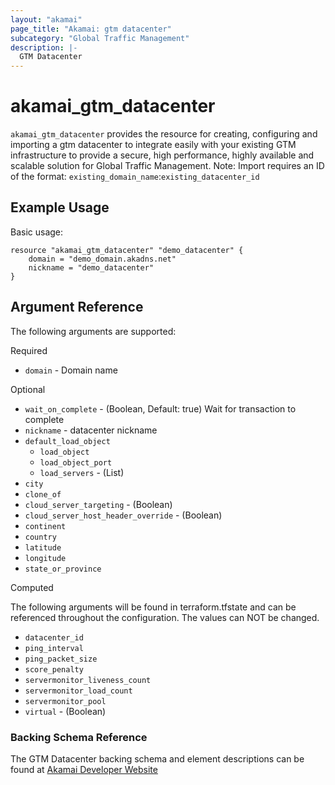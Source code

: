 ```yaml
---
layout: "akamai"
page_title: "Akamai: gtm datacenter"
subcategory: "Global Traffic Management"
description: |-
  GTM Datacenter
---
```


# akamai_gtm_datacenter

`akamai_gtm_datacenter` provides the resource for creating, configuring and importing a gtm datacenter to integrate easily with your existing GTM infrastructure to provide a secure, high performance, highly available and scalable solution for Global Traffic Management. Note: Import requires an ID of the format: `existing_domain_name`:`existing_datacenter_id`

## Example Usage

Basic usage:

```hcl
resource "akamai_gtm_datacenter" "demo_datacenter" {
    domain = "demo_domain.akadns.net"
    nickname = "demo_datacenter"
}
```

## Argument Reference

The following arguments are supported:

Required

* `domain` - Domain name 

Optional
 
* `wait_on_complete` - (Boolean, Default: true) Wait for transaction to complete
* `nickname` - datacenter nickname
* `default_load_object`
  * `load_object`
  * `load_object_port`
  * `load_servers` - (List)
* `city`
* `clone_of`
* `cloud_server_targeting` - (Boolean)
* `cloud_server_host_header_override` - (Boolean)
* `continent`
* `country`
* `latitude`
* `longitude`
* `state_or_province`

Computed

The following arguments will be found in terraform.tfstate and can be referenced throughout the configuration. The values can NOT be changed.

* `datacenter_id`
* `ping_interval`
* `ping_packet_size`
* `score_penalty`
* `servermonitor_liveness_count`
* `servermonitor_load_count`
* `servermonitor_pool`
* `virtual` - (Boolean)

### Backing Schema Reference

The GTM Datacenter backing schema and element descriptions can be found at [Akamai Developer Website](https://developer.akamai.com/api/web_performance/global_traffic_management/v1.html#datacenter)

